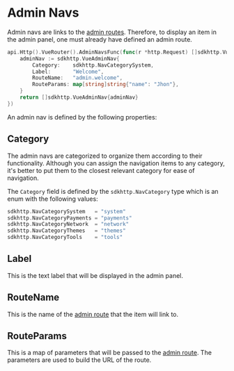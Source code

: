 # Admin Navs

Admin navs are links to the [admin routes](./basic-routing.md#admin-routes). Therefore, to display an item in the admin panel, one must already have defined an admin route.

```go
api.Http().VueRouter().AdminNavsFunc(func(r *http.Request) []sdkhttp.VueAdminNav {
    adminNav := sdkhttp.VueAdminNav{
        Category:    sdkhttp.NavCategorySystem,
        Label:       "Welcome",
        RouteName:   "admin.welcome",
        RouteParams: map[string]string{"name": "Jhon"},
    }
    return []sdkhttp.VueAdminNav{adminNav}
})
```

An admin nav is defined by the following properties:

## Category
The admin navs are categorized to organize them according to their functionality. Although you can assign the navigation items to any category, it's better to put them to the closest relevant category for ease of navigation.

The `Category` field is defined by the `sdkhttp.NavCategory` type which is an enum with the following values:

```go
sdkhttp.NavCategorySystem   = "system"
sdkhttp.NavCategoryPayments = "payments"
sdkhttp.NavCategoryNetwork  = "network"
sdkhttp.NavCategoryThemes   = "themes"
sdkhttp.NavCategoryTools    = "tools"
```

## Label
This is the text label that will be displayed in the admin panel.

## RouteName
This is the name of the [admin route](./basic-routing.md#admin-routes) that the item will link to.

## RouteParams
This is a map of parameters that will be passed to the [admin route](./basic-routing.md#portal-routes). The parameters are used to build the URL of the route.
